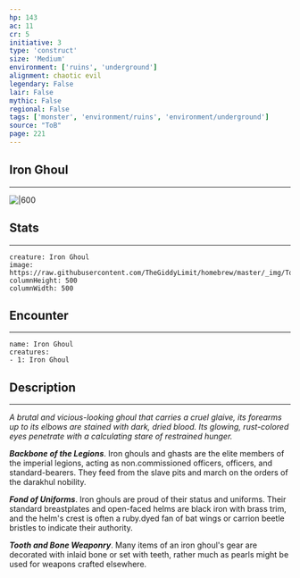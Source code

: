 ```yaml
---
hp: 143
ac: 11
cr: 5
initiative: 3
type: 'construct'    
size: 'Medium'
environment: ['ruins', 'underground']
alignment: chaotic evil
legendary: False
lair: False
mythic: False
regional: False
tags: ['monster', 'environment/ruins', 'environment/underground']
source: "ToB"
page: 221
---
```


## Iron Ghoul
---

![|600](https://raw.githubusercontent.com/TheGiddyLimit/homebrew/master/_img/ToB/Iron%20Ghoul.webp)

## Stats
---

```statblock
creature: Iron Ghoul
image: https://raw.githubusercontent.com/TheGiddyLimit/homebrew/master/_img/ToB/token/Iron%20Ghoul.png
columnHeight: 500
columnWidth: 500
```

## Encounter
---

```encounter-table
name: Iron Ghoul
creatures:
- 1: Iron Ghoul
```

## Description
---
_A brutal and vicious-looking ghoul that carries a cruel glaive, its forearms up to its elbows are stained with dark, dried blood. Its glowing, rust-colored eyes penetrate with a calculating stare of restrained hunger._

**_Backbone of the Legions_**. Iron ghouls and ghasts are the elite members of the imperial legions, acting as non.commissioned officers, officers, and standard-bearers. They feed from the slave pits and march on the orders of the darakhul nobility.

**_Fond of Uniforms_**. Iron ghouls are proud of their status and uniforms. Their standard breastplates and open-faced helms are black iron with brass trim, and the helm's crest is often a ruby.dyed fan of bat wings or carrion beetle bristles to indicate their authority.

**_Tooth and Bone Weaponry_**. Many items of an iron ghoul's gear are decorated with inlaid bone or set with teeth, rather much as pearls might be used for weapons crafted elsewhere.






